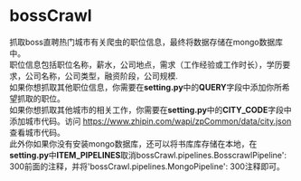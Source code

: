 # bossCrawl
抓取boss直聘热门城市有关爬虫的职位信息，最终将数据存储在mongo数据库中。  
职位信息包括职位名称，薪水，公司地点，需求（工作经验或工作时长），学历要求，公司名称，公司类型，融资阶段，公司规模.  
如果你想抓取其他职位信息，你需要在**setting.py**中的**QUERY**字段中添加你所希望抓取的职位。  
如果你想抓取其他城市的相关工作，你需要在**setting.py**中的**CITY_CODE**字段中添加城市代码。访问 https://www.zhipin.com/wapi/zpCommon/data/city.json 查看城市代码。  
此外你如果你没有安装mongo数据库，还可以将书库库存储在本地，在**setting.py**中**ITEM_PIPELINES**取消bossCrawl.pipelines.BosscrawlPipeline': 300前面的注释，并将'bossCrawl.pipelines.MongoPipeline': 300注释即可。


